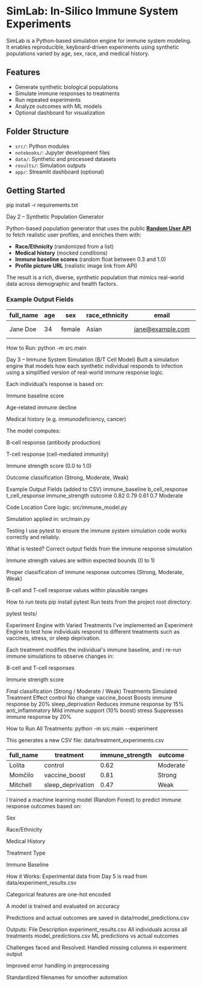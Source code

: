 # SimLab: In-Silico Immune System Experiments

SimLab is a Python-based simulation engine for immune system modeling. It enables reproducible, keyboard-driven experiments using synthetic populations varied by age, sex, race, and medical history.

## Features
- Generate synthetic biological populations
- Simulate immune responses to treatments
- Run repeated experiments
- Analyze outcomes with ML models
- Optional dashboard for visualization

## Folder Structure
- `src/`: Python modules
- `notebooks/`: Jupyter development files
- `data/`: Synthetic and processed datasets
- `results/`: Simulation outputs
- `app/`: Streamlit dashboard (optional)

## Getting Started
pip install -r requirements.txt





 Day 2 – Synthetic Population Generator

Python-based population generator that uses the public **[Random User API](https://randomuser.me)** to fetch realistic user profiles, and enriches them with:

- **Race/Ethnicity** (randomized from a list)
- **Medical history** (mocked conditions)
- **Immune baseline scores** (random float between 0.3 and 1.0)
- **Profile picture URL** (realistic image link from API)

The result is a rich, diverse, synthetic population that mimics real-world data across demographic and health factors.

###  Example Output Fields

| full_name | age | sex | race_ethnicity | email | location | medical_history | immune_baseline | image_url |
|-----------|-----|-----|----------------|-------|----------|------------------|------------------|------------|
| Jane Doe  | 34  | female | Asian | jane@example.com | Tokyo, Japan | Asthma | 0.78 | `https://randomuser.me/api/portraits/men/84.jpg` |


 How to Run:
 python -m src.main



  Day 3 – Immune System Simulation (B/T Cell Model)
Built a simulation engine that models how each synthetic individual responds to infection using a simplified version of real-world immune response logic.

Each individual’s response is based on:

Immune baseline score

Age-related immune decline

Medical history (e.g. immunodeficiency, cancer)

The model computes:

B-cell response (antibody production)

T-cell response (cell-mediated immunity)

Immune strength score (0.0 to 1.0)

Outcome classification (Strong, Moderate, Weak)

 Example Output Fields (added to CSV)
immune_baseline	b_cell_response	t_cell_response	immune_strength	outcome
0.82	0.79	0.61	0.7	Moderate

 Code Location
Core logic: src/immune_model.py

Simulation applied in: src/main.py



Testing
I use pytest to ensure the immune system simulation code works correctly and reliably.

What is tested?
Correct output fields from the immune response simulation

Immune strength values are within expected bounds (0 to 1)

Proper classification of immune response outcomes (Strong, Moderate, Weak)

B-cell and T-cell response values within plausible ranges

How to run tests
pip install pytest
Run tests from the project root directory:

pytest tests/



 Experiment Engine with Varied Treatments
I’ve implemented an Experiment Engine to test how individuals respond to different treatments such as vaccines, stress, or sleep deprivation.

Each treatment modifies the individual's immune baseline, and i re-run immune simulations to observe changes in:

B-cell and T-cell responses

Immune strength score

Final classification (Strong / Moderate / Weak)
 Treatments Simulated
Treatment	Effect
control	No change
vaccine_boost	Boosts immune response by 20%
sleep_deprivation	Reduces immune response by 15%
anti_inflammatory	Mild immune support (10% boost)
stress	Suppresses immune response by 20%

How to Run All Treatments:
python -m src.main --experiment

This generates a new CSV file:
data/treatment_experiments.csv

| full\_name | treatment          | immune\_strength | outcome  |
| ---------- | ------------------ | ---------------- | -------- |
| Lolita     | control            | 0.62             | Moderate |
| Momčilo    | vaccine\_boost     | 0.81             | Strong   |
| Mitchell   | sleep\_deprivation | 0.47             | Weak     |



I trained a machine learning model (Random Forest) to predict immune response outcomes based on:

Sex

Race/Ethnicity

Medical History

Treatment Type

Immune Baseline

How it Works:
Experimental data from Day 5 is read from data/experiment_results.csv

Categorical features are one-hot encoded

A model is trained and evaluated on accuracy

Predictions and actual outcomes are saved in data/model_predictions.csv

Outputs:
File	Description
experiment_results.csv	All individuals across all treatments
model_predictions.csv	ML predictions vs actual outcomes

 Challenges faced and Resolved:
Handled missing columns in experiment output

Improved error handling in preprocessing

Standardized filenames for smoother automation